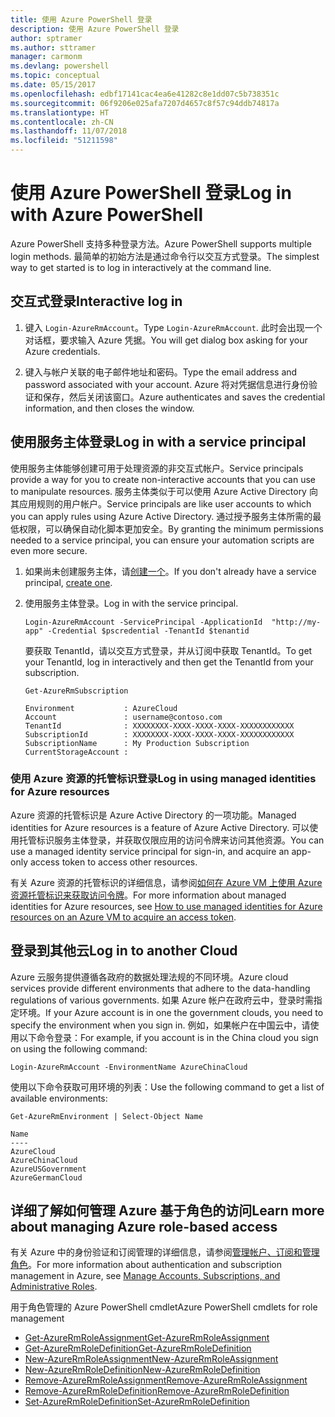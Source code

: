 ```yaml
---
title: 使用 Azure PowerShell 登录
description: 使用 Azure PowerShell 登录
author: sptramer
ms.author: sttramer
manager: carmonm
ms.devlang: powershell
ms.topic: conceptual
ms.date: 05/15/2017
ms.openlocfilehash: edbf17141cac4ea6e41282c8e1dd07c5b738351c
ms.sourcegitcommit: 06f9206e025afa7207d4657c8f57c94ddb74817a
ms.translationtype: HT
ms.contentlocale: zh-CN
ms.lasthandoff: 11/07/2018
ms.locfileid: "51211598"
---
```

# <a name="log-in-with-azure-powershell"></a><span data-ttu-id="370aa-103">使用 Azure PowerShell 登录</span><span class="sxs-lookup"><span data-stu-id="370aa-103">Log in with Azure PowerShell</span></span>

<span data-ttu-id="370aa-104">Azure PowerShell 支持多种登录方法。</span><span class="sxs-lookup"><span data-stu-id="370aa-104">Azure PowerShell supports multiple login methods.</span></span> <span data-ttu-id="370aa-105">最简单的初始方法是通过命令行以交互方式登录。</span><span class="sxs-lookup"><span data-stu-id="370aa-105">The simplest way to get started is to log in interactively at the command line.</span></span>

## <a name="interactive-log-in"></a><span data-ttu-id="370aa-106">交互式登录</span><span class="sxs-lookup"><span data-stu-id="370aa-106">Interactive log in</span></span>

1. <span data-ttu-id="370aa-107">键入 `Login-AzureRmAccount`。</span><span class="sxs-lookup"><span data-stu-id="370aa-107">Type `Login-AzureRmAccount`.</span></span> <span data-ttu-id="370aa-108">此时会出现一个对话框，要求输入 Azure 凭据。</span><span class="sxs-lookup"><span data-stu-id="370aa-108">You will get dialog box asking for your Azure credentials.</span></span>

2. <span data-ttu-id="370aa-109">键入与帐户关联的电子邮件地址和密码。</span><span class="sxs-lookup"><span data-stu-id="370aa-109">Type the email address and password associated with your account.</span></span> <span data-ttu-id="370aa-110">Azure 将对凭据信息进行身份验证和保存，然后关闭该窗口。</span><span class="sxs-lookup"><span data-stu-id="370aa-110">Azure authenticates and saves the credential information, and then closes the window.</span></span>

## <a name="log-in-with-a-service-principal"></a><span data-ttu-id="370aa-111">使用服务主体登录</span><span class="sxs-lookup"><span data-stu-id="370aa-111">Log in with a service principal</span></span>

<span data-ttu-id="370aa-112">使用服务主体能够创建可用于处理资源的非交互式帐户。</span><span class="sxs-lookup"><span data-stu-id="370aa-112">Service principals provide a way for you to create non-interactive accounts that you can use to manipulate resources.</span></span> <span data-ttu-id="370aa-113">服务主体类似于可以使用 Azure Active Directory 向其应用规则的用户帐户。</span><span class="sxs-lookup"><span data-stu-id="370aa-113">Service principals are like user accounts to which you can apply rules using Azure Active Directory.</span></span> <span data-ttu-id="370aa-114">通过授予服务主体所需的最低权限，可以确保自动化脚本更加安全。</span><span class="sxs-lookup"><span data-stu-id="370aa-114">By granting the minimum permissions needed to a service principal, you can ensure your automation scripts are even more secure.</span></span>

1. <span data-ttu-id="370aa-115">如果尚未创建服务主体，请[创建一个](create-azure-service-principal-azureps.md)。</span><span class="sxs-lookup"><span data-stu-id="370aa-115">If you don't already have a service principal, [create one](create-azure-service-principal-azureps.md).</span></span>

2. <span data-ttu-id="370aa-116">使用服务主体登录。</span><span class="sxs-lookup"><span data-stu-id="370aa-116">Log in with the service principal.</span></span>

    ```powershell-interactive
    Login-AzureRmAccount -ServicePrincipal -ApplicationId  "http://my-app" -Credential $pscredential -TenantId $tenantid
    ```

    <span data-ttu-id="370aa-117">要获取 TenantId，请以交互方式登录，并从订阅中获取 TenantId。</span><span class="sxs-lookup"><span data-stu-id="370aa-117">To get your TenantId, log in interactively and then get the TenantId from your subscription.</span></span>

    ```powershell-interactive
    Get-AzureRmSubscription
    ```

    ```output
    Environment           : AzureCloud
    Account               : username@contoso.com
    TenantId              : XXXXXXXX-XXXX-XXXX-XXXX-XXXXXXXXXXXX
    SubscriptionId        : XXXXXXXX-XXXX-XXXX-XXXX-XXXXXXXXXXXX
    SubscriptionName      : My Production Subscription
    CurrentStorageAccount :
    ```

### <a name="log-in-using-managed-identities-for-azure-resources"></a><span data-ttu-id="370aa-118">使用 Azure 资源的托管标识登录</span><span class="sxs-lookup"><span data-stu-id="370aa-118">Log in using managed identities for Azure resources</span></span>

<span data-ttu-id="370aa-119">Azure 资源的托管标识是 Azure Active Directory 的一项功能。</span><span class="sxs-lookup"><span data-stu-id="370aa-119">Managed identities for Azure resources is a feature of Azure Active Directory.</span></span> <span data-ttu-id="370aa-120">可以使用托管标识服务主体登录，并获取仅限应用的访问令牌来访问其他资源。</span><span class="sxs-lookup"><span data-stu-id="370aa-120">You can use a managed identity service principal for sign-in, and acquire an app-only access token to access other resources.</span></span>

<span data-ttu-id="370aa-121">有关 Azure 资源的托管标识的详细信息，请参阅[如何在 Azure VM 上使用 Azure 资源托管标识来获取访问令牌](/azure/active-directory/managed-identities-azure-resources/how-to-use-vm-token)。</span><span class="sxs-lookup"><span data-stu-id="370aa-121">For more information about managed identities for Azure resources, see [How to use managed identities for Azure resources on an Azure VM to acquire an access token](/azure/active-directory/managed-identities-azure-resources/how-to-use-vm-token).</span></span>

## <a name="log-in-to-another-cloud"></a><span data-ttu-id="370aa-122">登录到其他云</span><span class="sxs-lookup"><span data-stu-id="370aa-122">Log in to another Cloud</span></span>

<span data-ttu-id="370aa-123">Azure 云服务提供遵循各政府的数据处理法规的不同环境。</span><span class="sxs-lookup"><span data-stu-id="370aa-123">Azure cloud services provide different environments that adhere to the data-handling regulations of various governments.</span></span> <span data-ttu-id="370aa-124">如果 Azure 帐户在政府云中，登录时需指定环境。</span><span class="sxs-lookup"><span data-stu-id="370aa-124">If your Azure account is in one the government clouds, you need to specify the environment when you sign in.</span></span> <span data-ttu-id="370aa-125">例如，如果帐户在中国云中，请使用以下命令登录：</span><span class="sxs-lookup"><span data-stu-id="370aa-125">For example, if you account is in the China cloud you sign on using the following command:</span></span>

```powershell-interactive
Login-AzureRmAccount -EnvironmentName AzureChinaCloud
```

<span data-ttu-id="370aa-126">使用以下命令获取可用环境的列表：</span><span class="sxs-lookup"><span data-stu-id="370aa-126">Use the following command to get a list of available environments:</span></span>

```powershell-interactive
Get-AzureRmEnvironment | Select-Object Name
```

```output
Name
----
AzureCloud
AzureChinaCloud
AzureUSGovernment
AzureGermanCloud
```

## <a name="learn-more-about-managing-azure-role-based-access"></a><span data-ttu-id="370aa-127">详细了解如何管理 Azure 基于角色的访问</span><span class="sxs-lookup"><span data-stu-id="370aa-127">Learn more about managing Azure role-based access</span></span>

<span data-ttu-id="370aa-128">有关 Azure 中的身份验证和订阅管理的详细信息，请参阅[管理帐户、订阅和管理角色](/azure/active-directory/role-based-access-control-configure)。</span><span class="sxs-lookup"><span data-stu-id="370aa-128">For more information about authentication and subscription management in Azure, see [Manage Accounts, Subscriptions, and Administrative Roles](/azure/active-directory/role-based-access-control-configure).</span></span>

<span data-ttu-id="370aa-129">用于角色管理的 Azure PowerShell cmdlet</span><span class="sxs-lookup"><span data-stu-id="370aa-129">Azure PowerShell cmdlets for role management</span></span>

* [<span data-ttu-id="370aa-130">Get-AzureRmRoleAssignment</span><span class="sxs-lookup"><span data-stu-id="370aa-130">Get-AzureRmRoleAssignment</span></span>](/powershell/module/AzureRM.Resources/Get-AzureRmRoleAssignment)
* [<span data-ttu-id="370aa-131">Get-AzureRmRoleDefinition</span><span class="sxs-lookup"><span data-stu-id="370aa-131">Get-AzureRmRoleDefinition</span></span>](/powershell/module/AzureRM.Resources/Get-AzureRmRoleDefinition)
* [<span data-ttu-id="370aa-132">New-AzureRmRoleAssignment</span><span class="sxs-lookup"><span data-stu-id="370aa-132">New-AzureRmRoleAssignment</span></span>](/powershell/module/AzureRM.Resources/New-AzureRmRoleAssignment)
* [<span data-ttu-id="370aa-133">New-AzureRmRoleDefinition</span><span class="sxs-lookup"><span data-stu-id="370aa-133">New-AzureRmRoleDefinition</span></span>](/powershell/module/AzureRM.Resources/New-AzureRmRoleDefinition)
* [<span data-ttu-id="370aa-134">Remove-AzureRmRoleAssignment</span><span class="sxs-lookup"><span data-stu-id="370aa-134">Remove-AzureRmRoleAssignment</span></span>](/powershell/module/AzureRM.Resources/Remove-AzureRmRoleAssignment)
* [<span data-ttu-id="370aa-135">Remove-AzureRmRoleDefinition</span><span class="sxs-lookup"><span data-stu-id="370aa-135">Remove-AzureRmRoleDefinition</span></span>](/powershell/module/AzureRM.Resources/Remove-AzureRmRoleDefinition)
* [<span data-ttu-id="370aa-136">Set-AzureRmRoleDefinition</span><span class="sxs-lookup"><span data-stu-id="370aa-136">Set-AzureRmRoleDefinition</span></span>](/powershell/moduel/AzureRM.Resources/Set-AzureRmRoleDefinition)

